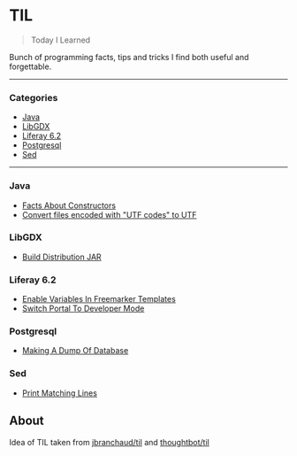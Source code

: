 # TIL

>Today I Learned

Bunch of programming facts, tips and tricks I find both useful and forgettable.

---

### Categories
* [Java](#java)
* [LibGDX](#libgdx)
* [Liferay 6.2](#liferay62)
* [Postgresql](#postgresql)
* [Sed](#sed)

---

### Java
- [Facts About Constructors](java/facts-about-constructors.md)
- [Convert files encoded with "UTF codes" to UTF](java/convert-utf-codes-to-utf.md)

### <a name="libgdx"></a>LibGDX
- [Build Distribution JAR](libgdx/build-distribution-jar.md)

### <a name="liferay62"></a>Liferay 6.2
- [Enable Variables In Freemarker Templates](liferay62/enable-variables-in-freemarker-templates.md)
- [Switch Portal To Developer Mode](liferay62/switch-portal-to-developer-mode.md)

### Postgresql
- [Making A Dump Of Database](postgresql/making-a-dump-of-database.md)

### Sed
- [Print Matching Lines](sed/print-matching-lines.md)

## About
Idea of TIL taken from [jbranchaud/til](https://github.com/jbranchaud/til) and [thoughtbot/til](https://github.com/thoughtbot/til)
